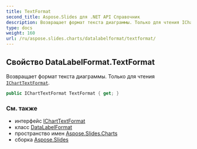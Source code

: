 ```yaml
---
title: TextFormat
second_title: Aspose.Slides для .NET API Справочник
description: Возвращает формат текста диаграммы. Только для чтения IChartTextFormat aspose.slides.charts/icharttextformat.
type: docs
weight: 160
url: /ru/aspose.slides.charts/datalabelformat/textformat/
---
```


## Свойство DataLabelFormat.TextFormat

Возвращает формат текста диаграммы. Только для чтения [`IChartTextFormat`](../../icharttextformat).

```csharp
public IChartTextFormat TextFormat { get; }
```

### См. также

* интерфейс [IChartTextFormat](../../icharttextformat)
* класс [DataLabelFormat](../../datalabelformat)
* пространство имен [Aspose.Slides.Charts](../../datalabelformat)
* сборка [Aspose.Slides](../../../)

<!-- DO NOT EDIT: сгенерировано xmldocmd для Aspose.Slides.dll -->